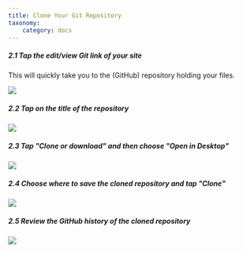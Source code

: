 ```yaml
---
title: Clone Your Git Repository
taxonomy:
    category: docs
---
```


##### 2.1 Tap the edit/view Git link of your site

This will quickly take you to the (GitHub) repository holding your files.

![][1]

[1]: ../../images/course-hub-with-git-sync---desktop-editing/tap-the-edit-view-git-link-of-your-site.png

##### 2.2 Tap on the title of the repository

![][2]

[2]: ../../images/course-hub-with-git-sync---desktop-editing/tap-on-the-title-of-the-repository.png

##### 2.3 Tap "Clone or download" and then choose "Open in Desktop"

![][3]

[3]: ../../images/course-hub-with-git-sync---desktop-editing/tap--clone-or-download--and-then-choose--open-in-desktop-.png

##### 2.4 Choose where to save the cloned repository and tap "Clone"

![][4]

[4]: ../../images/course-hub-with-git-sync---desktop-editing/choose-where-to-save-the-cloned-repository-and-tap--clone-.png

##### 2.5 Review the GitHub history of the cloned repository

![][5]

[5]: ../../images/course-hub-with-git-sync---desktop-editing/review-the-github-history-of-the-cloned-repository.png
